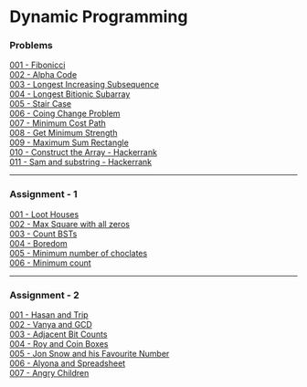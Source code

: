# Dynamic Programming

### Problems 

[001 - Fibonicci](./code-part-1/001-Fibonicci.cpp)<br>
[002 - Alpha Code](./code-part-1/002-AlphaCode.cpp)<br>
[003 - Longest Increasing Subsequence](./code-part-1/003-longest-incresing-subsequence.cpp)<br>
[004 - Longest Bitionic Subarray](./code-part-1/004-Longest-Bitionic-Subarray.cpp)<br>
[005 - Stair Case](./code-part-1/005-StairCase.cpp)<br>
[006 - Coing Change Problem](./code-part-1/006-Coin-Change-Problem.cpp)<br>
[007 - Minimum Cost Path](./code-part-1/007-Min-Cost-Dp.cpp)<br>
[008 - Get Minimum Strength](./code-part-1/008-Get-Minimum-Strength.cpp)<br>
[009 - Maximum Sum Rectangle](./code-part-1/009-Max-Sum-Rectangle.cpp)<br>
[010 - Construct the Array - Hackerrank](./code-part-1/010-Construct-Array.cpp)<br>
[011 - Sam and substring - Hackerrank](./code-part-1/011-Sam-And-Substring.cpp)<br>

---

### Assignment - 1

[001 - Loot Houses](./code-part-2/001-Loot-Houses.cpp)<br>
[002 - Max Square with all zeros](./code-part-2/002-Max-squares-with-all-zeros.cpp)<br>
[003 - Count BSTs](./code-part-2/003-Cont-BSTs.cpp)<br>
[004 - Boredom](./code-part-2/004-Boredom.cpp)<br>
[005 - Minimum number of choclates](./code-part-2/005-Min-Number-Of-Choclates.cpp)<br>
[006 - Minimum count](./code-part-2/006-Minimum-Count.cpp)<br>

---

### Assignment - 2

[001 - Hasan and Trip](./code-part-2/007-Hasan-And-Trip.cpp)<br>
[002 - Vanya and GCD](./code-part-2/008-Vanya-And-GCD.cpp)<br>
[003 - Adjacent Bit Counts](./code-part-2/009-Adjacent-Bit-Counts.cpp)<br>
[004 - Roy and Coin Boxes](./code-part-2/010-Roy-And-Coin-Boxes.cpp)<br>
[005 - Jon Snow and his Favourite Number](./code-part-2/011-Jon-Snow-And-Fav-Number.cpp)<br>
[006 - Alyona and Spreadsheet](./code-part-2/012-Alyona-And-Spreadsheet.cpp)<br>
[007 - Angry Children](./code-part-2/013-Angry-Children.cpp)<br>
